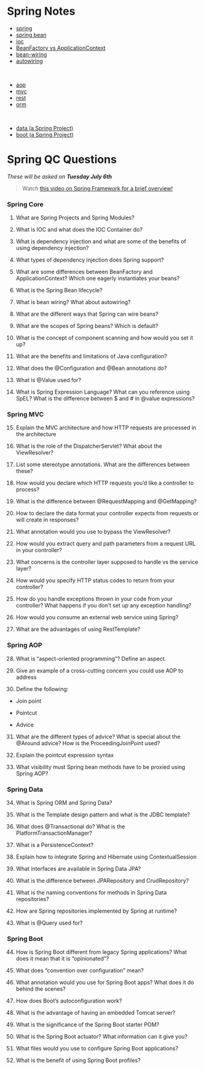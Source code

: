 # Spring Notes
* [spring](https://github.com/210222-reston-java-msa/demos/blob/main/week5/spring-notes/spring.md)
* [spring bean](https://github.com/210222-reston-java-msa/demos/blob/main/week5/spring-notes/spring-bean.md)
* [ioc](https://github.com/210222-reston-java-msa/demos/blob/main/week5/spring-notes/ioc.md)
* [BeanFactory vs ApplicationContext](https://github.com/210222-reston-java-msa/demos/blob/main/week5/spring-notes/beanfactory-vs-applicationcontext.md)
* [bean-wiring](https://github.com/210222-reston-java-msa/demos/blob/main/week5/spring-notes/bean-wiring.md)
* [autowiring](https://github.com/210222-reston-java-msa/demos/blob/main/week5/spring-notes/autowiring.md)

<br/>

* [aop](https://github.com/210222-reston-java-msa/demos/blob/main/week5/spring-notes/aop.md)
* [mvc](https://github.com/210222-reston-java-msa/demos/blob/main/week5/spring-notes/mvc.md)
* [rest](https://github.com/210222-reston-java-msa/demos/blob/main/week5/spring-notes/rest.md)
* [orm](https://github.com/210222-reston-java-msa/demos/blob/main/week5/spring-notes/orm.md)

<br/>

* [data (a Spring Project)](https://github.com/210222-reston-java-msa/demos/blob/main/week5/spring-notes/spring-projects.md)
* [boot (a Spring Project)](https://github.com/210222-reston-java-msa/demos/blob/main/week5/spring-notes/spring-projects.md)

# Spring QC Questions
*These will be asked on **Tuesday July 6th***

> Watch [this video on Spring Framework for a brief overview!](https://www.youtube.com/watch?v=gq4S-ovWVlM&ab_channel=JavaBrains)

### Spring Core

1.  What are Spring Projects and Spring Modules?
    
2.  What is IOC and what does the IOC Container do?
    
3.  What is dependency injection and what are some of the benefits of using dependency injection?
    
4.  What types of dependency injection does Spring support?
    
5.  What are some differences between BeanFactory and ApplicationContext? Which one eagerly instantiates your beans?
    
6.  What is the Spring Bean lifecycle?
    
7.  What is bean wiring? What about autowiring?
    
8.  What are the different ways that Spring can wire beans?
    
9.  What are the scopes of Spring beans? Which is default?
    
10.  What is the concept of component scanning and how would you set it up?
    
11.  What are the benefits and limitations of Java configuration?
    
12.  What does the @Configuration and @Bean annotations do?
    
13.  What is @Value used for?
    
14.  What is Spring Expression Language? What can you reference using SpEL? What is the difference between $ and # in @value expressions?
    

### Spring MVC

15.  Explain the MVC architecture and how HTTP requests are processed in the architecture
    
16.  What is the role of the DispatcherServlet? What about the ViewResolver?
    
17.  List some stereotype annotations. What are the differences between these?
    
18.  How would you declare which HTTP requests you’d like a controller to process?
    
19.  What is the difference between @RequestMapping and @GetMapping?
    
20.  How to declare the data format your controller expects from requests or will create in responses?
    
21.  What annotation would you use to bypass the ViewResolver?
    
22.  How would you extract query and path parameters from a request URL in your controller?
    
23.  What concerns is the controller layer supposed to handle vs the service layer?
    
24.  How would you specify HTTP status codes to return from your controller?
    
25.  How do you handle exceptions thrown in your code from your controller? What happens if you don’t set up any exception handling?
    
26.  How would you consume an external web service using Spring?
    
27.  What are the advantages of using RestTemplate?
    

### Spring AOP

28.  What is “aspect-oriented programming”? Define an aspect.
    
29.  Give an example of a cross-cutting concern you could use AOP to address
    
30.  Define the following:
    

*  Join point
    
*  Pointcut
    
*  Advice
    

31.  What are the different types of advice? What is special about the @Around advice? How is the ProceedingJoinPoint used?
    
33.  Explain the pointcut expression syntax
    
34.  What visibility must Spring bean methods have to be proxied using Spring AOP?
    

### Spring Data

34.  What is Spring ORM and Spring Data?
    
35.  What is the Template design pattern and what is the JDBC template?
    
36.  What does @Transactional do? What is the PlatformTransactionManager?
    
37.  What is a PersistenceContext?
    
38.  Explain how to integrate Spring and Hibernate using ContextualSession
    
39.  What interfaces are available in Spring Data JPA?
    
40.  What is the difference between JPARepository and CrudRepository?
    
41.  What is the naming conventions for methods in Spring Data repositories?
    
42.  How are Spring repositories implemented by Spring at runtime?
    
43.  What is @Query used for?
    

### Spring Boot

44.  How is Spring Boot different from legacy Spring applications? What does it mean that it is “opinionated”?
    
45.  What does “convention over configuration” mean?
    
46.  What annotation would you use for Spring Boot apps? What does it do behind the scenes?
    
47.  How does Boot’s autoconfiguration work?
    
48.  What is the advantage of having an embedded Tomcat server?
    
49.  What is the significance of the Spring Boot starter POM?
    
50.  What is the Spring Boot actuator? What information can it give you?
    
51.  What files would you use to configure Spring Boot applications?
    
52.  What is the benefit of using Spring Boot profiles?
